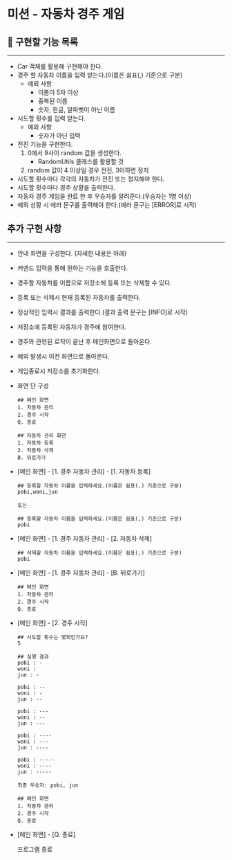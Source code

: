 # 미션 - 자동차 경주 게임

## 🚀 구현할 기능 목록
___
- Car 객체를 활용해 구현해야 한다.
- 경주 할 자동차 이름을 입력 받는다.(이름은 쉼표(,) 기준으로 구분)
  - 예외 사항
    - 이름이 5자 이상
    - 중복된 이름
    - 숫자, 한글, 알파벳이 아닌 이름
- 시도할 횟수를 입력 받는다.
  - 예외 사항
    - 숫자가 아닌 입력
- 전진 기능을 구현한다.
  1. 0에서 9사이 random 값을 생성한다.
     - RandomUtils 클래스를 활용할 것
  2. random 값이 4 이상일 경우 전진, 3이하면 정지
- 시도할 횟수마다 각각의 자동차가 전진 또는 정지해야 한다.
- 시도할 횟수마다 경주 상황을 출력한다.
- 자동차 경주 게임을 완료 한 후 우승자를 알려준다.(우승자는 1명 이상)
- 예외 상황 시 에러 문구를 출력해야 한다.(에러 문구는 [ERROR]로 시작)


## 추가 구현 사항
___
- 안내 화면을 구성한다. (자세한 내용은 아래)
- 커멘드 입력을 통해 원하는 기능을 호출한다.
- 경주할 자동차를 이름으로 저장소에 등록 또는 삭제할 수 있다.
- 등록 또는 삭제시 현재 등록된 자동차를 출력한다.
- 정상적인 입력시 결과를 출력한다.(결과 출력 문구는 [INFO]로 시작)
- 저장소에 등록된 자동차가 경주에 참여한다.
- 경주와 관련된 로직이 끝난 후 메인화면으로 돌아온다.
- 예외 발생시 이전 화면으로 돌아온다.
- 게임종료시 저장소를 초기화한다.

- 화면 단 구성
  ```
  ## 메인 화면
  1. 자동차 관리
  2. 경주 시작
  Q. 종료
  ```
  ```
  ## 자동차 관리 화면
  1. 자동차 등록
  2. 자동차 삭제
  B. 뒤로가기
  ```
    
- [메인 화면] - [1. 경주 자동차 관리] - [1. 자동차 등록]
  ```
  ## 등록할 자동차 이름을 입력하세요.(이름은 쉼표(,) 기준으로 구분)
  pobi,woni,jun
  
  또는
  
  ## 등록할 자동차 이름을 입력하세요.(이름은 쉼표(,) 기준으로 구분)
  pobi
  ```
- [메인 화면] - [1. 경주 자동차 관리] - [2. 자동차 삭제]
  ```
  ## 삭제할 자동차 이름을 입력하세요.(이름은 쉼표(,) 기준으로 구분)
  pobi
  ```
- [메인 화면] - [1. 경주 자동차 관리] - [B. 뒤로가기]
  ```
  ## 메인 화면
  1. 자동차 관리
  2. 경주 시작
  Q. 종료
  ```
- [메인 화면] - [2. 경주 시작]
  ```
  ## 시도할 횟수는 몇회인가요?
  5
  
  ## 실행 결과
  pobi : -
  woni :
  jun : -

  pobi : --
  woni : -
  jun : --

  pobi : ---
  woni : --
  jun : ---

  pobi : ----
  woni : ---
  jun : ----

  pobi : -----
  woni : ----
  jun : -----
  
  최종 우승자: pobi, jun
  
  ## 메인 화면
  1. 자동차 관리
  2. 경주 시작
  Q. 종료
  ```
  
- [메인 화면] - [Q. 종료]
  
  프로그램 종료


